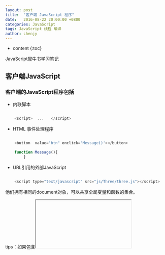 ```yaml
---
layout: post
title:  "客户端 JavaScript 程序"
date:   2016-08-22 20:00:00 +0800
categories: JavaScript
tags: JavaScript 线程 编译
author: chenjy
---
```


* content
{:toc}

JavaScript犀牛书学习笔记



## 客户端JavaScript

### 客户端的JavaScript程序包括

* 内联脚本 

```js

    <script>  ...   </script>

```

* HTML 事件处理程序

```js

    <button  value="btn" onclick='Message()'></button>
    
    function Message(){
		}

```

* URL引用的外部JavaScript

```js

    <script type="text/javascript" src="js/Three/three.js"></script> 

```

他们拥有相同的document对象，可以共享全局变量和函数的集合。

tips：如果包含<iframe>元素，则该元素有单独的全局变量和函数。


### 执行的顺序

一般分为两步

* step1 载入文档内容，顺序加载出现的所有JavaScript程序。

* step2 在所有文档加载后执行，是异步的并且是事件驱动的

在此阶段它会监听所有的事件（如：鼠标单击或是键盘按键等）

在此阶段执行的第一个事件为`onload()`表示文档已经完全加载了，通常我们会把自定义的事件放在`onload()`中确保所有元素已经加载完成

在`js`中

```js

    window.onload = function(){
       
       //todo
       
    } 

```

在`jquery`中

jquery中使用方法`ready`代替`onload`方法

```js

    $(document).ready(function(){
    
       //todo
       
    }

```

此后一直处于事件驱动阶段，知道被用户或是网络任务中断。
但是同一时间只能执行一个事件或是脚本。

### 事件驱动

事件`冒泡`指的是当元素上注册的事件没有被处理，事件就会冒泡到嵌套该元素的容器元素。

我们可以使用方法`preventDefault`来阻止事件的冒泡。

```js

		function(event){
		  event.preventDefault();
		}

```

### 线程机制

JavaScript是单线程的，没有任何的线程机制。不会发生两个事件在同一时间发生，后续的认为需要排队，排在队列后面。它确保了程序的简单性，提高效率。
但是很多时候CPU是空闲的，因为它要等待IO设备返回结果（这个过程是很慢的）。
所以这时候完全可以不管IO设备挂起等待的任务，执行在队列后面的任务。当IO设备返回结果了继续执行挂起的任务。

所以将任务分为同步任务和异步任务。
所以整个过程可以分为三步。
* step1 主线程执行所有同步任务，形成一个`栈`
* step2 主线程之外还有一个`任务队列`，只要异步任务有结果就会在队列中放置一个`事件`
* step3 主线程的`栈`执行完以后就读取`任务队列`看有什么对应的事件

主线程不断的循环这三个步骤。

主线程从`任务队列`中读取事件，这个过程是循环不断的，所以整个的这种运行机制又称为`Event Loop（事件循环）`。

### 解析机制

JavaScript的解析过程也分成两个阶段。

一个阶段是编译阶段，另一个是执行阶段。

#### 编译阶段

编译阶段也是常说的预处理阶段，JavaScript解释器将JavaScript代码转成字节码。

* var , function声明的变量提升
首先会定义所有 关键词`var`声明的变量并将其赋值为`undefined`，`function`定义的函数也会被声明。

* 函数表达式
函数表达式不同于关键词`var``function`声明的变量和函数。
函数表达式用`var`声明，解析器会将它变量提升赋值为`undefined`然后执行`undefined = function(){}`会报错。

```js

   //b()会报错，a()不会
   
    a();
    function a(){};
    
    b();
    var b = function(){};
  

```

* 函数覆盖
在预解析阶段同名函数后面的函数会将前面的覆盖。

* 变量或函数解析到其运行时的范围中

* 预解析过程分段进行
按照`<script>`标签来分块

#### 执行阶段

执行阶段将字节码生成机械码然后顺序执行。



















